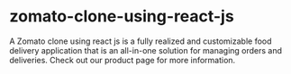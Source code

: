 # zomato-clone-using-react-js
A Zomato clone using react js is a fully realized and customizable food delivery application that is an all-in-one solution for managing orders and deliveries. Check out our product page for more information.
